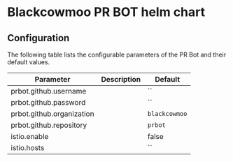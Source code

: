 # Blackcowmoo PR BOT helm chart

## Configuration

The following table lists the configurable parameters of the PR Bot and their default values.

| Parameter                 | Description | Default       |
| ------------------------- | ----------- | ------------- |
| prbot.github.username     |             | ``            |
| prbot.github.password     |             | ``            |
| prbot.github.organization |             | `blackcowmoo` |
| prbot.github.repository   |             | `prbot`       |
| istio.enable              |             | false         |
| istio.hosts               |             | ``            |
